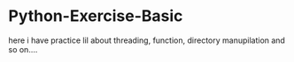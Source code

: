# Python-Exercise-Basic
here i have practice lil about threading, function, directory manupilation and so on.... 

